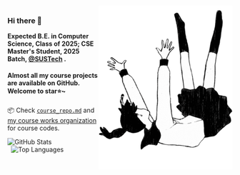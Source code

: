 <img align="right" src="img/UnhappyRefrainCover.png" width="300px" alt="Unhappy Refrain - Album Cover">

### Hi there 👋

**Expected B.E. in Computer Science, Class of 2025; CSE Master's Student, 2025 Batch, [@SUSTech](https://www.sustech.edu.cn/en/) .**

#### Almost all my course projects are available on GitHub. Welcome to star⭐~

📦 Check [`course_repo.md`](./contents/course_repo.md) and [my course works organization](https://github.com/octcarp-courses) for course codes.

<div align="left">
  <picture style="margin-right: 0.5rem;">
    <source
      srcset="https://github-readme-stats.vercel.app/api?username=OctCarp&show_icons=true&count_private=true&hide_rank=true&hide_border=true&disable_animations=true&theme=apprentice"
      media="(prefers-color-scheme: dark)" />
    <img height="180em"
      src="https://github-readme-stats.vercel.app/api?username=OctCarp&show_icons=true&count_private=true&hide_rank=true&hide_border=false&disable_animations=true&theme=graywhite"
      alt="GitHub Stats" />
  </picture>
  <picture style="margin-left: 0.5rem;">
    <source
      srcset="https://github-readme-stats.vercel.app/api/top-langs/?username=OctCarp&layout=compact&hide=tex&langs_count=8&hide_progress=true&size_weight=0.5&count_weight=0.5&hide_border=true&disable_animations=true&theme=apprentice"
      media="(prefers-color-scheme: dark)" />
    <img height="180em"
      src="https://github-readme-stats.vercel.app/api/top-langs/?username=OctCarp&layout=compact&hide=tex&langs_count=8&hide_progress=true&size_weight=0.5&count_weight=0.5&hide_border=false&disable_animations=true&theme=graywhite"
      alt="Top Languages" />
  </picture>
</div>


